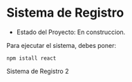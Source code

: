 <h1> Sistema de Registro</h1>

- Estado del Proyecto: En construccion.

Para ejecutar el sistema, debes poner:

```npm istall react```

Sistema de Registro 2
